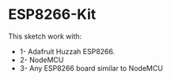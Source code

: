 # ESP8266-Kit
This sketch work with:
- 1- Adafruit Huzzah ESP8266.
- 2- NodeMCU
- 3- Any ESP8266 board similar to NodeMCU
